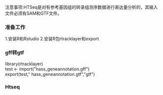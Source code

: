 注意事项:HTSeq是对有参考基因组的转录组测序数据进行表达量分析的，其输入文件必须有SAM和GTF文件。

### 准备工作
1.安装R和Rstudio
2.安装R包rtracklayer和export


### gff转gtf
library(rtracklayer)\
test <- import("hass_geneannotation.gff")\
export(test," hass_geneannotation.gtf","gtf")

### Htseq
